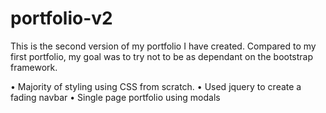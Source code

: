 # portfolio-v2

This is the second version of my portfolio I have created. 
Compared to my first portfolio, my goal was to try not to be as dependant on the bootstrap framework.

• Majority of styling using CSS from scratch.
• Used jquery to create a fading navbar
• Single page portfolio using modals
